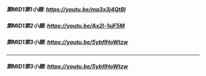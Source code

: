 ##### 第MID1第1小題: https://youtu.be/ma3x3j4QtBI
##### 第MID1第2小題: https://youtu.be/Ax2l-1sjF5M
##### 第MID1第3小題: https://youtu.be/5ybflHoWtzw
----
##### 第MID1第3小題: https://youtu.be/5ybflHoWtzw
